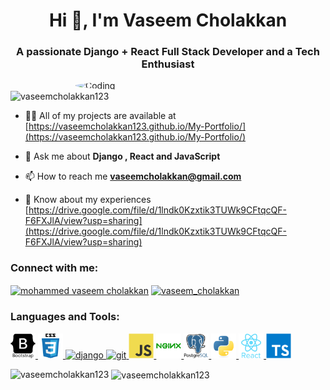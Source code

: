 <h1 align="center">Hi 👋, I'm Vaseem Cholakkan</h1>
<h3 align="center">A passionate Django + React Full Stack Developer and a Tech Enthusiast</h3>
<img  style="border-radius:50%" align="right" alt="Coding" width="400" src="https://www.inventateq.com/c_images/small_mobile.gif" >

<p align="left"> <img src="https://komarev.com/ghpvc/?username=vaseemcholakkan123&label=Profile%20views&color=0e75b6&style=flat" alt="vaseemcholakkan123" /> </p>

- 👨‍💻 All of my projects are available at [https://vaseemcholakkan123.github.io/My-Portfolio/](https://vaseemcholakkan123.github.io/My-Portfolio/)

- 💬 Ask me about **Django , React and JavaScript**

- 📫 How to reach me **vaseemcholakkan@gmail.com**

- 📄 Know about my experiences [https://drive.google.com/file/d/1lndk0Kzxtik3TUWk9CFtqcQF-F6FXJlA/view?usp=sharing](https://drive.google.com/file/d/1lndk0Kzxtik3TUWk9CFtqcQF-F6FXJlA/view?usp=sharing)

<h3 align="left">Connect with me:</h3>
<p align="left">
<a href="https://www.linkedin.com/in/mohammed-vaseem-cholakkan-a00a00248/" target="blank"><img align="center" src="https://raw.githubusercontent.com/rahuldkjain/github-profile-readme-generator/master/src/images/icons/Social/linked-in-alt.svg" alt="mohammed vaseem cholakkan" height="30" width="40" /></a>
<a href="https://instagram.com/vaseem_cholakkan" target="blank"><img align="center" src="https://raw.githubusercontent.com/rahuldkjain/github-profile-readme-generator/master/src/images/icons/Social/instagram.svg" alt="vaseem_cholakkan" height="30" width="40" /></a>
</p>

<h3 align="left">Languages and Tools:</h3>
<p align="left"> <a href="https://getbootstrap.com" target="_blank" rel="noreferrer"> <img src="https://raw.githubusercontent.com/devicons/devicon/master/icons/bootstrap/bootstrap-plain-wordmark.svg" alt="bootstrap" width="40" height="40"/> </a> <a href="https://www.w3schools.com/css/" target="_blank" rel="noreferrer"> <img src="https://raw.githubusercontent.com/devicons/devicon/master/icons/css3/css3-original-wordmark.svg" alt="css3" width="40" height="40"/> </a> <a href="https://www.djangoproject.com/" target="_blank" rel="noreferrer"> <img src="https://cdn.worldvectorlogo.com/logos/django.svg" alt="django" width="40" height="40"/> </a> <a href="https://git-scm.com/" target="_blank" rel="noreferrer"> <img src="https://www.vectorlogo.zone/logos/git-scm/git-scm-icon.svg" alt="git" width="40" height="40"/> </a> <a href="https://developer.mozilla.org/en-US/docs/Web/JavaScript" target="_blank" rel="noreferrer"> <img src="https://raw.githubusercontent.com/devicons/devicon/master/icons/javascript/javascript-original.svg" alt="javascript" width="40" height="40"/> </a> <a href="https://www.nginx.com" target="_blank" rel="noreferrer"> <img src="https://raw.githubusercontent.com/devicons/devicon/master/icons/nginx/nginx-original.svg" alt="nginx" width="40" height="40"/> </a> <a href="https://www.postgresql.org" target="_blank" rel="noreferrer"> <img src="https://raw.githubusercontent.com/devicons/devicon/master/icons/postgresql/postgresql-original-wordmark.svg" alt="postgresql" width="40" height="40"/> </a> <a href="https://www.python.org" target="_blank" rel="noreferrer"> <img src="https://raw.githubusercontent.com/devicons/devicon/master/icons/python/python-original.svg" alt="python" width="40" height="40"/> </a> <a href="https://reactjs.org/" target="_blank" rel="noreferrer"> <img src="https://raw.githubusercontent.com/devicons/devicon/master/icons/react/react-original-wordmark.svg" alt="react" width="40" height="40"/> </a> <a href="https://www.typescriptlang.org/" target="_blank" rel="noreferrer"> <img src="https://raw.githubusercontent.com/devicons/devicon/master/icons/typescript/typescript-original.svg" alt="typescript" width="40" height="40"/> </a> </p>

<p><img align="left" src="https://github-readme-stats.vercel.app/api/top-langs?username=vaseemcholakkan123&show_icons=true&locale=en&layout=compact" alt="vaseemcholakkan123" /></p>

<p>&nbsp;<img align="center" src="https://github-readme-stats.vercel.app/api?username=vaseemcholakkan123&show_icons=true&locale=en" alt="vaseemcholakkan123" /></p>

